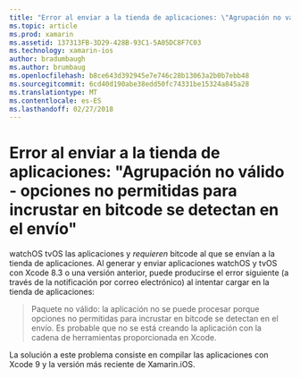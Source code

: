```yaml
---
title: "Error al enviar a la tienda de aplicaciones: \"Agrupación no válido - opciones no permitidas para incrustar en bitcode se detectan en el envío\""
ms.topic: article
ms.prod: xamarin
ms.assetid: 137313FB-3D29-428B-93C1-5A05DC8F7C03
ms.technology: xamarin-ios
author: bradumbaugh
ms.author: brumbaug
ms.openlocfilehash: b8ce643d392945e7e746c28b13063a2b0b7ebb48
ms.sourcegitcommit: 6cd40d190abe38edd50fc74331be15324a845a28
ms.translationtype: MT
ms.contentlocale: es-ES
ms.lasthandoff: 02/27/2018
---
```

# <a name="error-when-submitting-to-app-store-invalid-bundle---options-not-allowed-to-be-embedded-in-bitcode-are-detected-in-the-submission"></a>Error al enviar a la tienda de aplicaciones: "Agrupación no válido - opciones no permitidas para incrustar en bitcode se detectan en el envío"

watchOS tvOS las aplicaciones y _requieren_ bitcode al que se envían a la tienda de aplicaciones. Al generar y enviar aplicaciones watchOS y tvOS con Xcode 8.3 o una versión anterior, puede producirse el error siguiente (a través de la notificación por correo electrónico) al intentar cargar en la tienda de aplicaciones:

>Paquete no válido: la aplicación no se puede procesar porque opciones no permitidas para incrustar en bitcode se detectan en el envío. Es probable que no se está creando la aplicación con la cadena de herramientas proporcionada en Xcode.

La solución a este problema consiste en compilar las aplicaciones con Xcode 9 y la versión más reciente de Xamarin.iOS.
